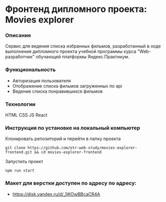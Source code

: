 # Фронтенд дипломного проекта: Movies explorer

### Описание
Сервис для ведения списка избранных фильмов, 
разработанный в ходе выполнения дипломного проекта
учебной программы курса "Web-разработчик" 
обучающей платформы Яндекс.Практикум.
### Функциональность
* Авторизация пользователя
* Отображение списка фильмов загруженных по api
* Ведение списка понравившихся фильмов
### Технологии
HTML
CSS
JS
React
### Инструкция по установке на локальный компьютер
Клонировать репозиторий и перейти в папку проекта
```
git clone https://github.com/otr-web-study/movies-explorer-frontend.git && cd movies-explorer-frontend
```
Запустить проект
```
npm run start
```
### Макет для верстки доступен по адресу по адресу:
- https://disk.yandex.ru/d/_1iKOwBBcaCR4A
